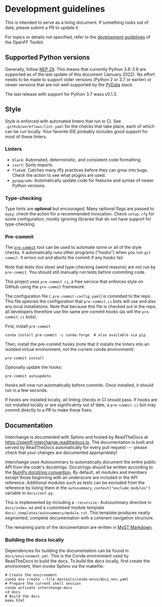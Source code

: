 # Development guidelines

This is intended to serve as a living document. If something looks out of date, please submit a PR to update it.

For topics or details not specified, refer to the [development guidelines]( https://open-forcefield-toolkit.readthedocs.io/en/latest/developing.html) of the OpenFF Toolkit.

## Supported Python versions

Generally, follow [NEP 29](https://numpy.org/neps/nep-0029-deprecation_policy.html). This means that currently Python 3.8-3.9 are supported as of the last update of this document (January 2022). No effort needs to be made to support older versions (Python 2 or 3.7 or earlier) or newer versions that are not well-supported by the [PyData](https://pydata.org) stack.

The last release with support for Python 3.7 wass v0.1.3.

## Style

Style is enforced with automated linters that run in CI. See `.github/workflows/lint.yaml` for the checks that take place, each of which can be run locally. Your favorite IDE probably includes good support for most of these linters.

### Linters

* `black`: Automated, deterministic, and consistent code formatting.
* `isort`: Sorts imports.
* `flake8`: Catches many iffy practices before they can grow into bugs. Check the action to see what plugins are used.
* `pyupgrade`: Automatically update code for features and syntax of newer Python versions.

### Type-checking

Type hints are **optional** but encouraged. Many optional flags are passed to `mypy`; check the action for a recommended invocation. Check `setup.cfg` for some configuration, mostly ignoring libraries that do not have support for type-checking.

### Pre-commit

The [`pre-commit`](https://pre-commit.com/) tool can be used to automate some or all of the style checks.
It automatically runs other programs ("hooks") when you run `git commit`. It errors out and aborts the commit if any hooks fail.

Note that tests (too slow) and type-checking (weird reasons) are not run by `pre-commit`. You should still manually run tests before commiting code.

This project uses `pre-commit ci`, a free service that enforces style on GitHub using the `pre-commit` framework.

The configuration file (`.pre-commit-config.yaml`) is commited to the repo. This file speicies the configuration that `pre-commit.ci` bots will use and also any local installations. Note that because this file is checked out in the repo, all developers therefore use the same pre-commit hooks (as will the `pre-commit.ci` bots).

First, install `pre-commit`

```
conda install pre-commit -c conda-forge  # also available via pip
```

Then, install the pre-commit hooks (note that it installs the linters into an isolated virtual environment, not the current conda environment):

```
pre-commit install
```

Optionally update the hooks:

```
pre-commit autoupdate.
```

Hooks will now run automatically before commits. Once installed, it should run in a few seconds.

If hooks are installed locally, all linting checks in CI should pass. If hooks are not installed locally or are significatnly out of date, a `pre-commit.ci` bot may commit directly to a PR to make these fixes.

## Documentation

Interchange is documented with Sphinx and hosted by ReadTheDocs at <https://openff-interchange.readthedocs.io>. The documentation is built and served by ReadTheDocs automatically for every pull request --- please check that your changes are documented appropriately!

Interchange uses Autosummary to automatically document the entire public API from the code's docstrings. Docstrings should be written according to the [NumPy docstring convention](https://numpydoc.readthedocs.io/en/latest/format.html). By default, all modules and members except those beginning with an underscore are included in the API reference. Additional modules such as tests can be excluded from the reference by listing them in the `autosummary_context["exclude_modules"]` variable in `docs/conf.py`.

This is implemented by including a `:recursive:` Autosummary directive in `docs/index.md` and a customised module template `docs/_templates/autosummary/module.rst`. This template produces neatly segmented, complete documentation with a coherent navigation structure.

The remaining parts of the documentation are written in [MyST Markdown](https://myst-parser.readthedocs.io/en/latest/).

### Building the docs locally

Dependencies for building the documentation can be found in `docs/environment.yml`. This is the Conda environment used by ReadTheDocs to build the docs. To build the docs locally, first create the environment, then invoke Sphinx via the makefile:

```shell
# Create the environment
conda env create --file devtools/conda-envs/docs_env.yaml
# Prepare the current shell session
conda activate interchange-docs
cd docs
# Build the docs
make html
```
